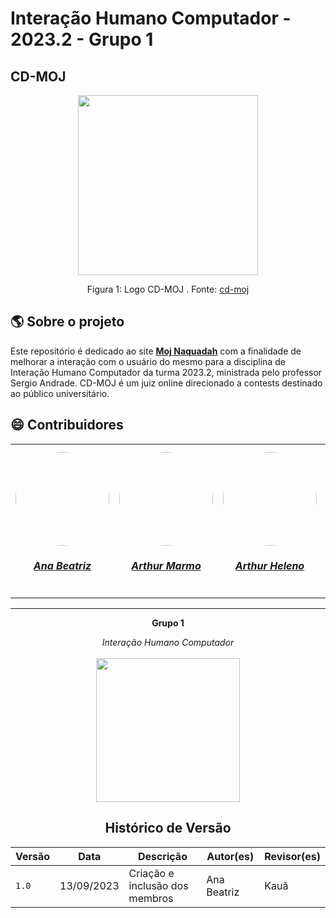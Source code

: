 # Interação Humano Computador - 2023.2 - Grupo 1 

## CD-MOJ

<div align="center">
    <img src="https://cd-moj.github.io/cd-moj.docs/assets/images/logo.png" style="width:30vw"/>
    <p> Figura 1: Logo CD-MOJ . Fonte: <a href="https://moj.naquadah.com.br/cgi-bin/index.sh">cd-moj</a></p> 
</div>

<!-- ABOUT THE PROJECT -->
## :earth_americas: Sobre o projeto
   Este repositório é dedicado ao site [**Moj Naquadah**](https://moj.naquadah.com.br/cgi-bin/index.sh) com a finalidade de melhorar a interação com o usuário do mesmo para a disciplina de Interação Humano Computador da turma 2023.2, ministrada pelo professor Sergio Andrade. CD-MOJ é um juiz online direcionado a contests destinado ao público universitário.

## :smile: Contribuidores

<center>
<table style="margin-left: auto; margin-right: auto;">
    <tr>
        <td align="center">
            <a href="https://github.com/ananorberto">
                <img style="border-radius: 50%;" src="https://github.com/ananorberto.png" width="150px;"/>
                <h5 class="text-center">Ana Beatriz</h5>
            </a>
        </td>
        <td align="center">
            <a href="https://github.com/artmarmocathala">
                <img style="border-radius: 50%;" src="https://github.com/artmarmocathala.png" width="150px;"/>
                <h5 class="text-center">Arthur Marmo</h5>
            </a>
        </td>
        <td align="center">
            <a href="https://github.com/arthur-heleno">
                <img style="border-radius: 50%;" src="https://github.com/arthur-heleno.png" width="150px;"/>
                <h5 class="text-center">Arthur Heleno</h5>
            </a>
        </td>
        <td align="center">
            <a href="https://github.com/crstyhs">
                <img style="border-radius: 50%;" src="https://github.com/crstyhs.png" width="150px;"/>
                <h5 class="text-center">Christian Hirsch</h5>
            </a>
        </td>
        <td align="center">
            <a href="https://github.com/bot-do-jao">
                <img style="border-radius: 50%;" src="https://github.com/bot-do-jao.png" width="150px;"/>
                <h5 class="text-center">João Pedro</h5>
            </a>
        </td>
        <td align="center">
            <a href="https://github.com/kaua-pt">
                <img style="border-radius: 50%;" src="https://github.com/kaua-pt.png" width="150px;"/>
                <h5 class="text-center">Kauã Vinícius ✠ </h5>
            </a>
        </td>
        <td align="center">
            <a href="https://github.com/leonardogonmac">
                <img style="border-radius: 50%;" src="https://github.com/leonardogonmac.png" width="150px;"/>
                <h5 class="text-center">Leonardo Gonçalves</h5>
            </a>
        </td>
</table>
    
<hr/>
<p align="center"><b>Grupo 1</b></p>
<p align="center"><i>Interação Humano Computador</i><br /><br />
<a href="https://fga.unb.br" target="_blank"><img width="230"src="https://4.bp.blogspot.com/-0aa6fAFnSnA/VzICtBQgciI/AAAAAAAARn4/SxVsQPFNeE0fxkCPVgMWbhd5qIEAYCMbwCLcB/s1600/unb-gama.png"></a>
</p>

## Histórico de Versão

| Versão | Data          | Descrição                          | Autor(es)     |  Revisor(es)  |
| ------ | ------------- | ---------------------------------- | ------------- | ------------- |
| `1.0`  | 13/09/2023    | Criação e inclusão dos membros     | Ana Beatriz   | Kauã          |

